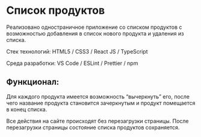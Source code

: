 # Список продуктов

Реализовано одностраничное приложение со списком продуктов с возможностью добавления в список нового продукта и удаления из списка.

Стек технологий: HTML5 / CSS3 / React JS / TypeScript

Среда разработки: VS Code / ESLint / Prettier / npm

## Функционал:

Для каждого продукта имеется возможность “вычеркнуть” его, после чего название продукта становится зачеркнутым и продукт помещается в конец списка.

Все действия на сайте происходят без перезагрузки страницы. После перезагрузки страницы состояние списка продуктов сохраняется.

